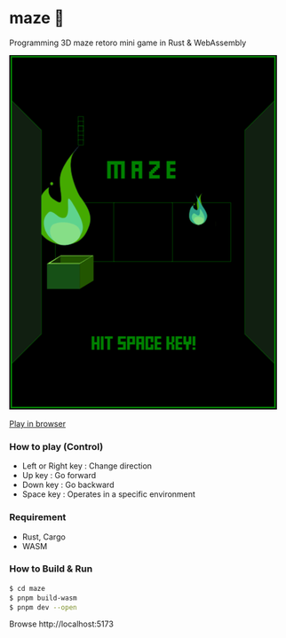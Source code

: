 maze 👻
========
Programming 3D maze retoro mini game in Rust & WebAssembly

[![screenshot](screen.png)](https://myurioka.github.io/maze/)

[Play in browser](https://myurioka.github.io/maze)

### How to play (Control)

  * Left or Right key : Change direction
  * Up key : Go forward
  * Down key : Go backward
  * Space key : Operates in a specific environment

### Requirement
  * Rust, Cargo
  * WASM

### How to Build & Run

  ```sh
  $ cd maze
  $ pnpm build-wasm
  $ pnpm dev --open
  ```

  Browse http://localhost:5173